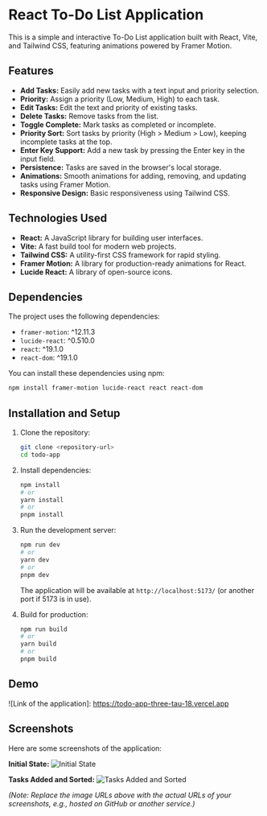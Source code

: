 # React To-Do List Application

This is a simple and interactive To-Do List application built with React, Vite, and Tailwind CSS, featuring animations powered by Framer Motion.

## Features

*   **Add Tasks:** Easily add new tasks with a text input and priority selection.
*   **Priority:** Assign a priority (Low, Medium, High) to each task.
*   **Edit Tasks:** Edit the text and priority of existing tasks.
*   **Delete Tasks:** Remove tasks from the list.
*   **Toggle Complete:** Mark tasks as completed or incomplete.
*   **Priority Sort:** Sort tasks by priority (High > Medium > Low), keeping incomplete tasks at the top.
*   **Enter Key Support:** Add a new task by pressing the Enter key in the input field.
*   **Persistence:** Tasks are saved in the browser's local storage.
*   **Animations:** Smooth animations for adding, removing, and updating tasks using Framer Motion.
*   **Responsive Design:** Basic responsiveness using Tailwind CSS.

## Technologies Used

*   **React:** A JavaScript library for building user interfaces.
*   **Vite:** A fast build tool for modern web projects.
*   **Tailwind CSS:** A utility-first CSS framework for rapid styling.
*   **Framer Motion:** A library for production-ready animations for React.
*   **Lucide React:** A library of open-source icons.

## Dependencies

The project uses the following dependencies:

*   `framer-motion`: ^12.11.3
*   `lucide-react`: ^0.510.0
*   `react`: ^19.1.0
*   `react-dom`: ^19.1.0

You can install these dependencies using npm:

```bash
npm install framer-motion lucide-react react react-dom
```

## Installation and Setup

1.  Clone the repository:
    ```bash
    git clone <repository-url>
    cd todo-app
    ```
2.  Install dependencies:
    ```bash
    npm install
    # or
    yarn install
    # or
    pnpm install
    ```
3.  Run the development server:
    ```bash
    npm run dev
    # or
    yarn dev
    # or
    pnpm dev
    ```
    The application will be available at `http://localhost:5173/` (or another port if 5173 is in use).

4.  Build for production:
    ```bash
    npm run build
    # or
    yarn build
    # or
    pnpm build
    ```

## Demo

![Link of the application]: https://todo-app-three-tau-18.vercel.app




## Screenshots

Here are some screenshots of the application:

**Initial State:**
![Initial State](https://github.com/user-attachments/assets/a9363343-7135-4141-985d-47139801617d)

**Tasks Added and Sorted:**
![Tasks Added and Sorted](https://github.com/user-attachments/assets/a9363343-7135-4141-985d-47139801617d)

*(Note: Replace the image URLs above with the actual URLs of your screenshots, e.g., hosted on GitHub or another service.)*
